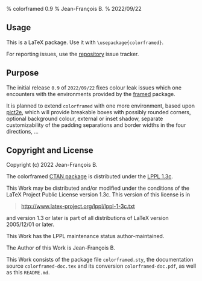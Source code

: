 % colorframed 0.9
% Jean-François B.
% 2022/09/22

## Usage

This is a LaTeX package.  Use it with `\usepackage{colorframed}`.

For reporting issues, use the
[repository](https://github.com/jfbu/colorframed) issue tracker.

## Purpose

The initial release `0.9` of `2022/09/22` fixes colour leak issues
which one encounters with the environments provided by the
[framed](https://ctan.org/pkg/framed) package.

It is planned to extend `colorframed` with one more environment,
based upon [pict2e](https://ctan.org/pkg/pict2e), which will
provide breakable boxes with possibly rounded corners, optional
background colour, external or inset shadow, separate
customizability of the padding separations and border widths in
the four directions, ...

## Copyright and License

Copyright (c) 2022 Jean-François B.

The colorframed [CTAN package](https://ctan.org/pkg/colorframed)
is distributed under the
[LPPL 1.3c](https://ctan.org/license/lppl1.3c).

This Work may be distributed and/or modified under the conditions
of the LaTeX Project Public License version 1.3c. This version of
this license is in

> <http://www.latex-project.org/lppl/lppl-1-3c.txt>

and version 1.3 or later is part of all distributions of LaTeX
version 2005/12/01 or later.

This Work has the LPPL maintenance status author-maintained.

The Author of this Work is Jean-François B.

This Work consists of the package file `colorframed.sty`, the
documentation source `colorframed-doc.tex` and its conversion
`colorframed-doc.pdf`, as well as this `README.md`.

<!--
%! Local variables:
%! sentence-end-double-space: t
%! fill-column: 72
%! End:
-->
